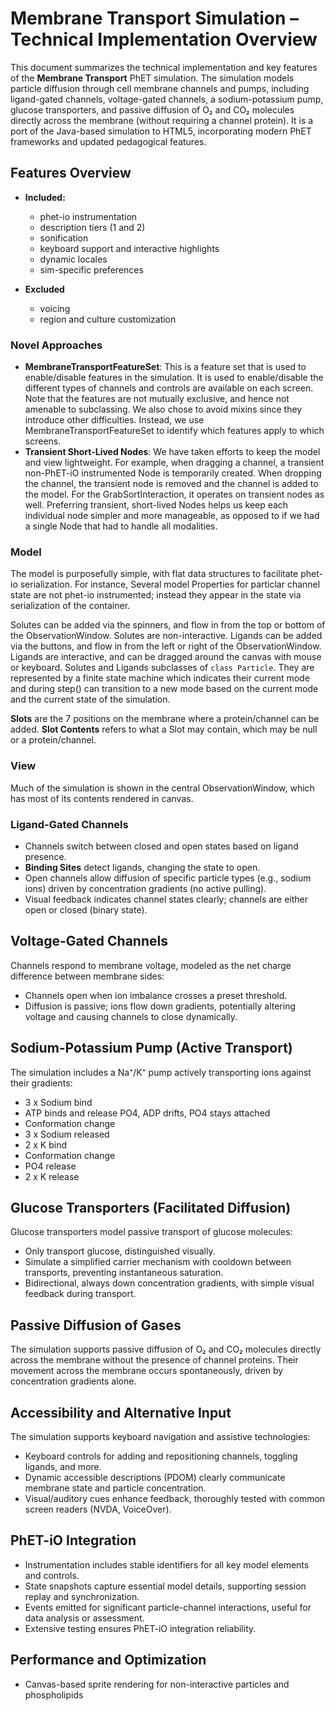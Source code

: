 # Membrane Transport Simulation – Technical Implementation Overview

This document summarizes the technical implementation and key features of the **Membrane Transport** PhET simulation. The
simulation models particle diffusion through cell membrane channels and pumps, including ligand-gated channels,
voltage-gated channels, a sodium-potassium pump, glucose transporters, and passive diffusion of O₂ and CO₂ molecules
directly across the membrane (without requiring a channel protein). It is a port of the Java-based simulation to HTML5,
incorporating modern PhET frameworks and updated pedagogical features.

## Features Overview

- **Included:**
  - phet-io instrumentation
  - description tiers (1 and 2)
  - sonification
  - keyboard support and interactive highlights
  - dynamic locales
  - sim-specific preferences

- **Excluded**
  - voicing
  - region and culture customization

### Novel Approaches

* **MembraneTransportFeatureSet**: This is a feature set that is used to enable/disable features in the simulation. It is used to
  enable/disable the different types of channels and controls are available on each screen. Note that the features are not mutually exclusive, 
  and hence not amenable to subclassing. We also chose to avoid mixins since they introduce other difficulties. Instead,
  we use MembraneTransportFeatureSet to identify which features apply to which screens.
* **Transient Short-Lived Nodes**: We have taken efforts to keep the model and view lightweight. For example, when 
  dragging a channel, a transient non-PhET-iO instrumented Node is temporarily created. When dropping the channel, the 
  transient node is removed and the channel is added to the model. For the GrabSortInteraction, it operates on transient 
  nodes as well. Preferring transient, short-lived Nodes helps us keep each individual node simpler and more manageable,
  as opposed to if we had a single Node that had to handle all modalities.

### Model

The model is purposefully simple, with flat data structures to facilitate phet-io serialization. For instance,
Several model Properties for particlar channel state are not phet-io instrumented; instead they appear in the state via
serialization of the container.

Solutes can be added via the spinners, and flow in from the top or bottom of the ObservationWindow. Solutes are non-interactive.
Ligands can be added via the buttons, and flow in from the left or right of the ObservationWindow. Ligands are interactive,
and can be dragged around the canvas with mouse or keyboard.
Solutes and Ligands subclasses of `class Particle`. They are represented by a finite state machine which indicates
their current mode and during step() can transition to a new mode based on the current mode and the current state of the
simulation.

**Slots** are the 7 positions on the membrane where a protein/channel can be added.
**Slot Contents** refers to what a Slot may contain, which may be null or a protein/channel.

### View

Much of the simulation is shown in the central ObservationWindow, which has most of its contents rendered in canvas.

### Ligand-Gated Channels

- Channels switch between closed and open states based on ligand presence.
- **Binding Sites** detect ligands, changing the state to open.
- Open channels allow diffusion of specific particle types (e.g., sodium ions) driven by concentration gradients (no
  active pulling).
- Visual feedback indicates channel states clearly; channels are either open or closed (binary state).

## Voltage-Gated Channels

Channels respond to membrane voltage, modeled as the net charge difference between membrane sides:

- Channels open when ion imbalance crosses a preset threshold.
- Diffusion is passive; ions flow down gradients, potentially altering voltage and causing channels to close
  dynamically.

## Sodium-Potassium Pump (Active Transport)

The simulation includes a Na⁺/K⁺ pump actively transporting ions against their gradients:

* 3 x Sodium bind
* ATP binds and release PO4, ADP drifts, PO4 stays attached
* Conformation change
* 3 x Sodium released
* 2 x K bind
* Conformation change
* PO4 release
* 2 x K release

## Glucose Transporters (Facilitated Diffusion)

Glucose transporters model passive transport of glucose molecules:

- Only transport glucose, distinguished visually.
- Simulate a simplified carrier mechanism with cooldown between transports, preventing instantaneous saturation.
- Bidirectional, always down concentration gradients, with simple visual feedback during transport.

## Passive Diffusion of Gases

The simulation supports passive diffusion of O₂ and CO₂ molecules directly across the membrane without the presence of
channel proteins. Their movement across the membrane occurs spontaneously, driven by concentration gradients alone.

## Accessibility and Alternative Input

The simulation supports keyboard navigation and assistive technologies:

- Keyboard controls for adding and repositioning channels, toggling ligands, and more.
- Dynamic accessible descriptions (PDOM) clearly communicate membrane state and particle concentration.
- Visual/auditory cues enhance feedback, thoroughly tested with common screen readers (NVDA, VoiceOver).

## PhET-iO Integration

- Instrumentation includes stable identifiers for all key model elements and controls.
- State snapshots capture essential model details, supporting session replay and synchronization.
- Events emitted for significant particle-channel interactions, useful for data analysis or assessment.
- Extensive testing ensures PhET-iO integration reliability.

## Performance and Optimization

- Canvas-based sprite rendering for non-interactive particles and phospholipids